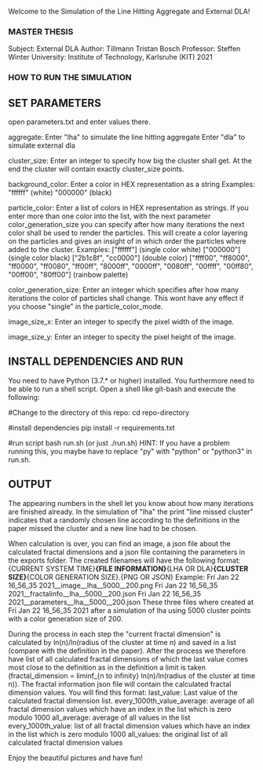 Welcome to the Simulation of the Line Hitting Aggregate and External DLA!

### MASTER THESIS ### 
Subject:	External DLA
Author: 	Tillmann Tristan Bosch
Professor: 	Steffen Winter
University: 	Institute of Technology, Karlsruhe (KIT)
2021

### HOW TO RUN THE SIMULATION ###


## SET PARAMETERS ##

open parameters.txt and enter values there. 

aggregate:			Enter "lha" to simulate the line hitting aggregate
				Enter "dla" to simulate external dla

cluster_size: 			Enter an integer to specify how big the cluster shall get. At the end the cluster will contain exactly cluster_size points. 

background_color:		Enter a color in HEX representation as a string
				Examples: 
				"ffffff" (white)
				"000000" (black)

particle_color:			Enter a list of colors in HEX representation as strings. If you enter more than one color into the list, with the next parameter
				color_generation_size you can specify after how many iterations the next color shall be used to render the particles. This will 
				create a color layering on the particles and gives an insight of in which order the particles where added to the cluster. 
				Examples: 
				["ffffff"] (single color white)
				["000000"] (single color black)
				["2b1c8f", "cc0000"] (double color)
				["ffff00", "ff8000", "ff0000", "ff0080", "ff00ff", "8000ff", "0000ff", "0080ff", "00ffff", "00ff80", "00ff00", "80ff00"] (rainbow palette)

color_generation_size:		Enter an integer which specifies after how many iterations the color of particles shall change. 
				This wont have any effect if you choose "single" in the particle_color_mode. 

image_size_x:			Enter an integer to specify the pixel width of the image. 

image_size_y:			Enter an integer to specity the pixel height of the image. 


## INSTALL DEPENDENCIES AND RUN ##

You need to have Python (3.7.* or higher) installed. You furthermore need to be able to run a shell script. Open a shell like git-bash and execute the following: 

#Change to the directory of this repo:
cd repo-directory

#install dependencies
pip install -r requirements.txt

#run script
bash run.sh (or just ./run.sh)
HINT: If you have a problem running this, you maybe have to replace "py" with "python" or "python3" in run.sh.


## OUTPUT ##

The appearing numbers in the shell let you know about how many iterations are finished already. In the simulation of "lha" the print "line missed cluster" indicates 
that a randomly chosen line according to the definitions in the paper missed the cluster and a new line had to be chosen. 

When calculation is over, you can find an image, a json file about the calculated fractal dimensions and a json file containing the parameters in the exports folder.
The created filenames will have the following format:
{CURRENT SYSTEM TIME}__{FILE INFORMATION}__{LHA OR DLA}__{CLUSTER SIZE}__{COLOR GENERATION SIZE}.{PNG OR JSON}
Example:
Fri Jan 22 16_56_35 2021__image__lha__5000__200.png
Fri Jan 22 16_56_35 2021__fractalinfo__lha__5000__200.json
Fri Jan 22 16_56_35 2021__parameters__lha__5000__200.json
These three files where created at Fri Jan 22 16_56_35 2021 after a simulation of lha using 5000 cluster points with a color generation size of 200. 

During the process in each step the "current fractal dimension" is calculated by ln(n)/ln(radius of the cluster at time n) and saved in a list 
(compare with the definition in the paper). After the process we therefore have list of all calculated fractal dimensions of which the last value comes 
most close to the definition as in the definition a limit is taken (fractal_dimension = liminf_{n to infinity} ln(n)/ln(radius of the cluster at time n)).
The fractal information json file will contain the calculated fractal dimension values. You will find this format:
last_value: 			Last value of the calculated fractal dimension list.
every_1000th_value_average:	average of all fractal dimension values which have an index in the list which is zero modulo 1000
all_average:			average of all values in the list
every_1000th_value:		list of all fractal dimension values which have an index in the list which is zero modulo 1000
all_values:			the original list of all calculated fractal dimension values


Enjoy the beautiful pictures and have fun!